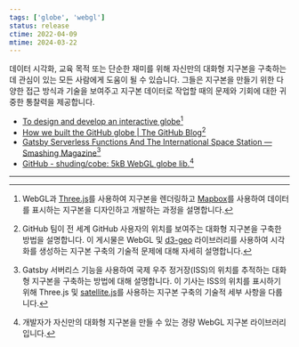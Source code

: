 ```yaml
---
tags: ['globe', 'webgl']
status: release
ctime: 2022-04-09
mtime: 2024-03-22
---
```


데이터 시각화, 교육 목적 또는 단순한 재미를 위해 자신만의 대화형 지구본을 구축하는 데 관심이 있는 모든 사람에게 도움이 될 수 있습니다. 그들은 지구본을 만들기 위한 다양한 접근 방식과 기술을 보여주고 지구본 데이터로 작업할 때의 문제와 기회에 대한 귀중한 통찰력을 제공합니다.

- [To design and develop an interactive globe](https://stripe.com/blog/globe)[^24-1]
- [How we built the GitHub globe | The GitHub Blog](https://github.blog/2020-12-21-how-we-built-the-github-globe/)[^24-2]
- [Gatsby Serverless Functions And The International Space Station — Smashing Magazine](https://www.smashingmagazine.com/2021/07/gatsby-serverless-functions-international-space-station/)[^24-3]
- [GitHub - shuding/cobe: 5kB WebGL globe lib.](https://github.com/shuding/cobe)[^24-4]

---

[^24-1]: WebGL과 [Three.js](https://threejs.org/)를 사용하여 지구본을 렌더링하고 [Mapbox](https://www.mapbox.com/)를 사용하여 데이터를 표시하는 지구본을 디자인하고 개발하는 과정을 설명합니다.
[^24-2]: GitHub 팀이 전 세계 GitHub 사용자의 위치를 보여주는 대화형 지구본을 구축한 방법을 설명합니다. 이 게시물은 WebGL 및 [d3-geo](https://github.com/d3/d3-geo) 라이브러리를 사용하여 시각화를 생성하는 지구본 구축의 기술적 문제에 대해 자세히 설명합니다.
[^24-3]: Gatsby 서버리스 기능을 사용하여 국제 우주 정거장(ISS)의 위치를 추적하는 대화형 지구본을 구축하는 방법에 대해 설명합니다. 이 기사는 ISS의 위치를 표시하기 위해 Three.js 및 [satellite.js](https://github.com/shashwatak/satellite-js)를 사용하는 지구본 구축의 기술적 세부 사항을 다룹니다.
[^24-4]: 개발자가 자신만의 대화형 지구본을 만들 수 있는 경량 WebGL 지구본 라이브러리입니다.